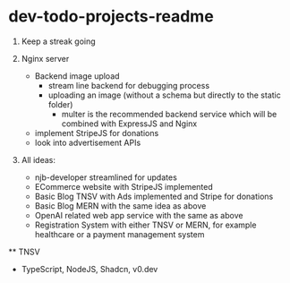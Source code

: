 # dev-todo-projects-readme
1) Keep a streak going
2) Nginx server
   - Backend image upload
     - stream line backend for debugging process
     - uploading an image (without a schema but directly to the static folder)
        - multer is the recommended backend service which will be combined with ExpressJS and Nginx   
   - implement StripeJS for donations
   - look into advertisement APIs

3) All ideas:
   - njb-developer streamlined for updates
   - ECommerce website with StripeJS implemented
   - Basic Blog TNSV with Ads implemented and Stripe for donations
   - Basic Blog MERN with the same idea as above
   - OpenAI related web app service with the same as above
   - Registration System with either TNSV or MERN, for example healthcare or a payment management system

** TNSV
- TypeScript, NodeJS, Shadcn, v0.dev
